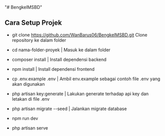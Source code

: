 "# BengkelMSBD" 


## **Cara Setup Projek**

- git clone https://github.com/WanBarus06/BengkelMSBD.git
  Clone repository ke dalam folder

- cd nama-folder-proyek
   | Masuk ke dalam folder
- composer install
   | Install dependensi backend
- npm install
   | Install dependensi frontend
  
- cp .env.example .env
   | Ambil env.example sebagai contoh file .env yang akan digunakan

- php artisan key:generate
   | Lakukan generate terhadap api key dan letakan di file .env
- php artisan migrate --seed
   | Jalankan migrate database
  
- npm run dev
- php artisan serve
 
